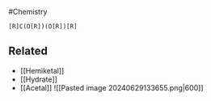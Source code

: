 #Chemistry 
```smiles
[R]C(O[R])(O[R])[R]
```
## Related
* [[Hemiketal]]
* [[Hydrate]]
* [[Acetal]]
![[Pasted image 20240629133655.png|600]]